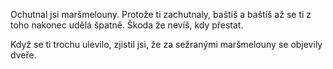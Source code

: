 Ochutnal jsi maršmelouny. Protože ti zachutnaly, baštíš a baštíš až se ti z toho 
nakonec udělá špatně. Škoda že nevíš, kdy přestat.

Když se ti trochu ulevilo, zjistil jsi, že za sežranými maršmelouny se objevily 
dveře.
